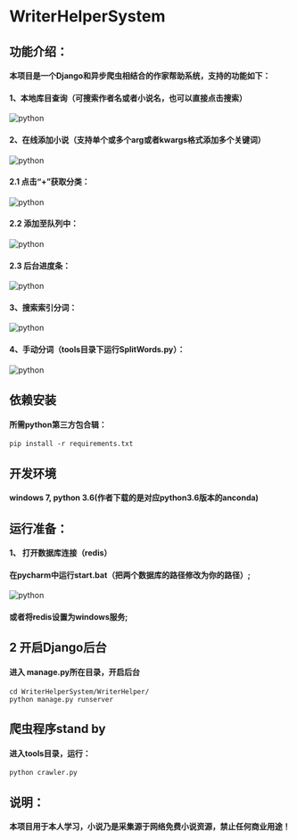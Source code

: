 ﻿
# WriterHelperSystem

## 功能介绍：
#### 本项目是一个Django和异步爬虫相结合的作家帮助系统，支持的功能如下：
#### 1、本地库目查询（可搜索作者名或者小说名，也可以直接点击搜索）
![python](https://github.com/zhu733756/WriterHelperSystem/raw/master/SentencMaking/Src/1.png)
#### 2、在线添加小说（支持单个或多个arg或者kwargs格式添加多个关键词）
![python](https://github.com/zhu733756/WriterHelperSystem/raw/master/SentencMaking/Src/2.png)
#### 2.1 点击“+”获取分类：
![python](https://github.com/zhu733756/WriterHelperSystem/raw/master/SentencMaking/Src/3.png)
#### 2.2 添加至队列中：
![python](https://github.com/zhu733756/WriterHelperSystem/raw/master/SentencMaking/Src/4.png)
#### 2.3 后台进度条：
![python](https://github.com/zhu733756/WriterHelperSystem/raw/master/SentencMaking/Src/5.png)
#### 3、搜索索引分词：
![python](https://github.com/zhu733756/WriterHelperSystem/raw/master/SentencMaking/Src/6.png)
#### 4、手动分词（tools目录下运行SplitWords.py）：
![python](https://github.com/zhu733756/WriterHelperSystem/raw/master/SentencMaking/Src/7.png)

## 依赖安装
#### 所需python第三方包合辑：
```
pip install -r requirements.txt
```

## 开发环境
#### windows 7, python 3.6(作者下载的是对应python3.6版本的anconda)

## 运行准备：
#### 1、 打开数据库连接（redis）
#### 在pycharm中运行start.bat（把两个数据库的路径修改为你的路径）;
![python](https://github.com/zhu733756/WebSpider/blob/spiders/source/7.png)
#### 或者将redis设置为windows服务;

## 2 开启Django后台
#### 进入 manage.py所在目录，开启后台
```
cd WriterHelperSystem/WriterHelper/
python manage.py runserver
```

## 爬虫程序stand by
#### 进入tools目录，运行：
```
python crawler.py
```

## 说明：
#### 本项目用于本人学习，小说乃是采集源于网络免费小说资源，禁止任何商业用途！
